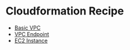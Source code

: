 # Cloudformation Recipe

- [Basic VPC](https://github.com/pureone-tcy/cfn-recipe/tree/master/00001)
- [VPC Endpoint](https://github.com/pureone-tcy/cfn-recipe/tree/master/00002)
- [EC2 Instance](https://github.com/pureone-tcy/cfn-recipe/tree/master/00003)

